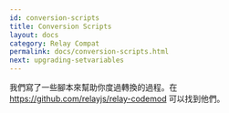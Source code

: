 ```yaml
---
id: conversion-scripts
title: Conversion Scripts
layout: docs
category: Relay Compat
permalink: docs/conversion-scripts.html
next: upgrading-setvariables
---
```


我們寫了一些腳本來幫助你度過轉換的過程。在 https://github.com/relayjs/relay-codemod 可以找到他們。
